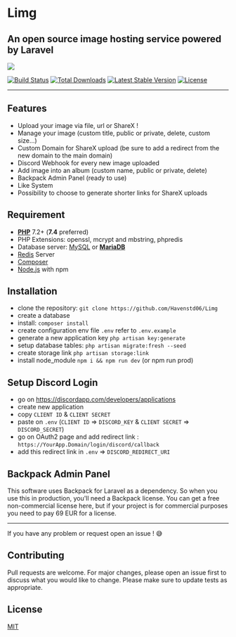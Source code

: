 # Limg
## An open source image hosting service powered by Laravel
  
<img src="https://limg.app/i/gQHOGpS.png/500">
  
<a href="https://travis-ci.org/laravel/framework"><img src="https://travis-ci.org/laravel/framework.svg" alt="Build Status"></a>
<a href="https://packagist.org/packages/laravel/framework"><img src="https://poser.pugx.org/laravel/framework/d/total.svg" alt="Total Downloads"></a>
<a href="https://packagist.org/packages/laravel/framework"><img src="https://poser.pugx.org/laravel/framework/v/stable.svg" alt="Latest Stable Version"></a>
<a href="https://packagist.org/packages/laravel/framework"><img src="https://poser.pugx.org/laravel/framework/license.svg" alt="License"></a>

<hr>

## Features
- Upload your image via file, url or ShareX !
- Manage your image (custom title, public or private, delete, custom size...)
- Custom Domain for ShareX upload (be sure to add a redirect from the new domain to the main domain)
- Discord Webhook for every new image uploaded
- Add image into an album (custom name, public or private, delete)
- Backpack Admin Panel (ready to use)
- Like System
- Possibility to choose to generate shorter links for ShareX uploads

## Requirement
- [**PHP**](https://php.net) 7.2+ (**7.4** preferred)
- PHP Extensions: openssl, mcrypt and mbstring, phpredis
- Database server: [MySQL](https://www.mysql.com) or [**MariaDB**](https://mariadb.org)
- [Redis](http://redis.io) Server
- [Composer](https://getcomposer.org)
- [Node.js](https://nodejs.org/) with npm

## Installation
* clone the repository: `git clone https://github.com/Havenstd06/Limg`
* create a database
* install: `composer install`
* create configuration env file `.env` refer to `.env.example`
* generate a new application key `php artisan key:generate`
* setup database tables: `php artisan migrate:fresh --seed`
* create storage link `php artisan storage:link`
* install node_module `npm i && npm run dev` (or npm run prod)


## Setup Discord Login
* go on https://discordapp.com/developers/applications
* create new application
* copy `CLIENT ID` & `CLIENT SECRET`
* paste on `.env` (`CLIENT ID` => `DISCORD_KEY` & `CLIENT SECRET` => `DISCORD_SECRET`)
* go on OAuth2 page and add redirect link : `https://YourApp.Domain/login/discord/callback` 
* add this redirect link in `.env` => `DISCORD_REDIRECT_URI`

## Backpack Admin Panel
This software uses Backpack for Laravel as a dependency. So when you use this in production, you'll need a Backpack license. You can get a free non-commercial license here, but if your project is for commercial purposes you need to pay 69 EUR for a license.

<hr>  

If you have any problem or request open an issue ! 😅
## Contributing
Pull requests are welcome. For major changes, please open an issue first to discuss what you would like to change.
Please make sure to update tests as appropriate.

## License
[MIT](https://choosealicense.com/licenses/mit/)